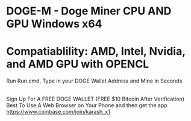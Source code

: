 # DOGE-M - Doge Miner CPU AND GPU Windows x64
# Compatiablility: AMD, Intel, Nvidia, and AMD GPU with OPENCL
Run Run.cmd, Type in your DOGE Wallet Address and Mine in Seconds<br /><br />

Sign Up For A FREE DOGE WALLET (FREE $10 Bitcoin After Verification) Best To Use A Web Browser on Your Phone and then get the app<br />
https://www.coinbase.com/join/karash_x1
